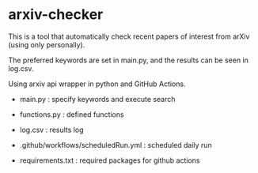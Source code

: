 # arxiv-checker
This is a tool that automatically check recent papers of interest from arXiv (using only personally).

The preferred keywords are set in main.py, and the results can be seen in log.csv.

Using arxiv api wrapper in python and GitHub Actions.

* main.py
  : specify keywords and execute search


* functions.py
  : defined functions


* log.csv
  : results log


* .github/workflows/scheduledRun.yml
  : scheduled daily run


* requirements.txt
  : required packages for github actions

